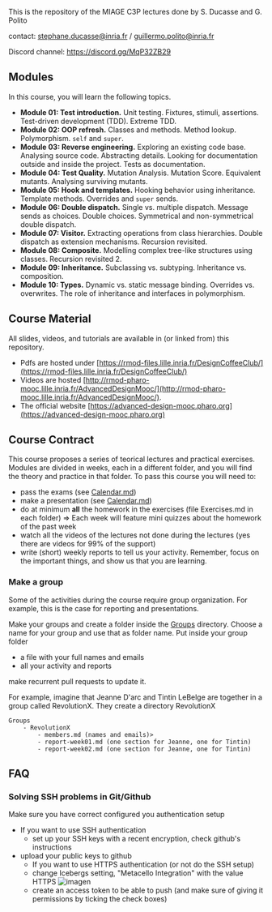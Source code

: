 This is the repository of the MIAGE C3P lectures done by S. Ducasse and G. Polito

contact: stephane.ducasse@inria.fr / guillermo.polito@inria.fr

Discord channel: https://discord.gg/MqP32ZB29

## Modules

In this course, you will learn the following topics.

- **Module 01: Test introduction.** Unit testing. Fixtures, stimuli, assertions. Test-driven development (TDD). Extreme TDD.
- **Module 02: OOP refresh.** Classes and methods. Method lookup. Polymorphism. `self` and `super`.
- **Module 03: Reverse engineering.** Exploring an existing code base. Analysing source code. Abstracting details. Looking for documentation outside and inside the project. Tests as documentation.
- **Module 04: Test Quality.** Mutation Analysis. Mutation Score. Equivalent mutants. Analysing surviving mutants.
- **Module 05: Hook and templates.** Hooking behavior using inheritance. Template methods. Overrides and `super` sends.
- **Module 06: Double dispatch.** Single vs. multiple dispatch. Message sends as choices. Double choices. Symmetrical and non-symmetrical double dispatch.
- **Module 07: Visitor.** Extracting operations from class hierarchies. Double dispatch as extension mechanisms. Recursion revisited.
- **Module 08: Composite.** Modelling complex tree-like structures using classes. Recursion revisited 2.
- **Module 09: Inheritance.** Subclassing vs. subtyping. Inheritance vs. composition.
- **Module 10: Types.** Dynamic vs. static message binding. Overrides vs. overwrites. The role of inheritance and interfaces in polymorphism.

## Course Material

All slides, videos, and tutorials are available in (or linked from) this repository.

- Pdfs are hosted under [https://rmod-files.lille.inria.fr/DesignCoffeeClub/](https://rmod-files.lille.inria.fr/DesignCoffeeClub/)
- Videos are hosted [http://rmod-pharo-mooc.lille.inria.fr/AdvancedDesignMooc/](http://rmod-pharo-mooc.lille.inria.fr/AdvancedDesignMooc/).
- The official website [https://advanced-design-mooc.pharo.org](https://advanced-design-mooc.pharo.org)



## Course Contract

This course proposes a series of teorical lectures and practical exercises.
Modules are divided in weeks, each in a different folder, and you will find the theory and practice in that folder.
To pass this course you will need to:
 - pass the exams (see [Calendar.md](Calendar.md))
 - make a presentation (see [Calendar.md](Calendar.md))
 - do at minimum **all** the homework in the exercises (file Exercises.md in each folder)
	=> Each week will feature mini quizzes about the homework of the past week
 - watch all the videos of the lectures not done during the lectures (yes there are videos for 99% of the support)
 - write (short) weekly reports to tell us your activity. Remember, focus on the important things, and show us that you are learning.

### Make a group

Some of the activities during the course require group organization.
For example, this is the case for reporting and presentations.

Make your groups and create a folder inside the [Groups](Groups) directory.
Choose a name for your group and use that as folder name.
Put inside your group folder
 - a file with your full names and emails
 - all your activity and reports
 
make recurrent pull requests to update it.

For example, imagine that Jeanne D'arc and Tintin LeBelge are together in a group called RevolutionX.
They create a directory RevolutionX

```
Groups
    - RevolutionX
        - members.md (names and emails)>
        - report-week01.md (one section for Jeanne, one for Tintin)
        - report-week02.md (one section for Jeanne, one for Tintin)
```


## FAQ

### Solving SSH problems in Git/Github

Make sure you have correct configured you authentication setup
- If you want to use SSH authentication
    - set up your SSH keys with a recent encryption, check github's instructions
- upload your public keys to github
    - If you want to use HTTPS authentication (or not do the SSH setup)
    - change Icebergs setting, "Metacello Integration" with the value HTTPS
    ![imagen](https://user-images.githubusercontent.com/708322/197169064-c6bf0bd2-762c-4bbe-b48c-daedb2d3aeef.png)
	- create an access token to be able to push (and make sure of giving it permissions by ticking the check boxes)

